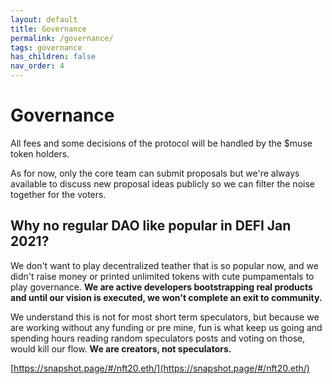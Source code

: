 ```yaml
---
layout: default
title: Governance
permalink: /governance/
tags: governance
has_children: false
nav_order: 4
---
```


# Governance

All fees and some decisions of the protocol will be handled by the $muse token holders.

As for now, only the core team can submit proposals but we're always available to discuss new proposal ideas publicly so we can filter the noise together for the voters.

## Why no regular DAO like popular in DEFI Jan 2021?

We don't want to play decentralized teather that is so popular now, and we didn't raise money or printed unlimited tokens with cute pumpamentals to play governance.
**We are active developers bootstrapping real products and until our vision is executed, we won't complete an exit to community.**

We understand this is not for most short term speculators, but because we are working without any funding or pre mine, fun is what keep us going and spending hours reading random speculators posts and voting on those, would kill our flow. **We are creators, not speculators.**

[https://snapshot.page/#/nft20.eth/](https://snapshot.page/#/nft20.eth/)

